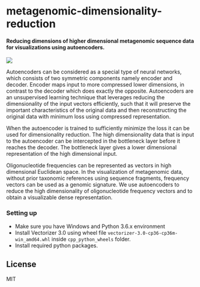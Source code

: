 # metagenomic-dimensionality-reduction
#### Reducing dimensions of higher dimensional metagenomic sequence data for visualizations using autoencoders.

[![](https://img.shields.io/badge/license-MIT-green.svg)](https://github.com/maduranga95/metagenomic-dimesionality-resuction/blob/master/LICENSE)

Autoencoders can be considered as a special type of neural networks, which consists of two symmetric components namely encoder and decoder. Encoder maps input to more compressed lower dimensions, in contrast to the decoder which does exactly the opposite. Autoencoders are an unsupervised learning technique that leverages reducing the dimensionality of the input vectors efficiently, such that it will preserve the important characteristics of the original data and then reconstructing the original data with minimum loss using compressed representation.

When the autoencoder is trained to sufficiently minimize the loss it can be used for dimensionality reduction. The high dimensionality data that is input to the autoencoder can be intercepted in the bottleneck layer before it reaches the decoder. The bottleneck layer gives a lower dimensional representation of the high dimensional input. 

Oligonucleotide frequencies can be represented as vectors in high dimensional Euclidean space. In the visualization of metagenomic data, without prior taxonomic references using sequence fragments, frequency vectors can be used as a genomic signature. We use autoencoders to reduce the high dimensionality of oligonucleotide frequency vectors and to obtain a visualizable dense representation.


### Setting up 
- Make sure you have Windows and Python 3.6.x environment
- Install Vectorizer 3.0 using wheel file ```vectorizer-3.0-cp36-cp36m-win_amd64.whl``` inside ```cpp_python_wheels``` folder.
- Install required python packages.

License
----

MIT
